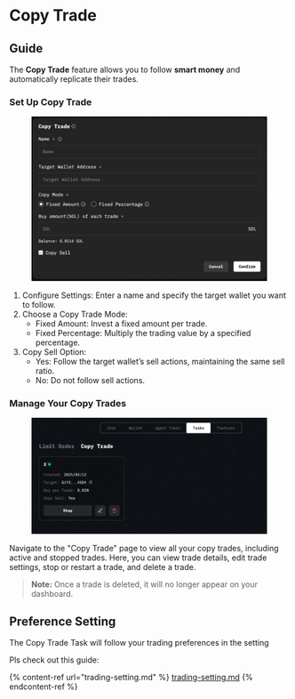 # Copy Trade

## **Guide**

The **Copy Trade** feature allows you to follow **smart money** and automatically replicate their trades.

### **Set Up Copy Trade**

<figure><img src="../../.gitbook/assets/image (38).png" alt="" width="563"><figcaption></figcaption></figure>

1. Configure Settings: Enter a name and specify the target wallet you want to follow.
2. Choose a Copy Trade Mode:
   * Fixed Amount: Invest a fixed amount per trade.
   * Fixed Percentage: Multiply the trading value by a specified percentage.
3. Copy Sell Option:
   * Yes: Follow the target wallet’s sell actions, maintaining the same sell ratio.
   * No: Do not follow sell actions.

### **Manage Your Copy Trades**

<figure><img src="../../.gitbook/assets/image (40).png" alt="" width="563"><figcaption></figcaption></figure>

Navigate to the "Copy Trade" page to view all your copy trades, including active and stopped trades. Here, you can view trade details, edit trade settings, stop or restart a trade, and delete a trade.

> **Note:** Once a trade is deleted, it will no longer appear on your dashboard.

## Preference Setting

The Copy Trade Task will follow your trading preferences in the setting

Pls check out this guide:

{% content-ref url="trading-setting.md" %}
[trading-setting.md](trading-setting.md)
{% endcontent-ref %}

